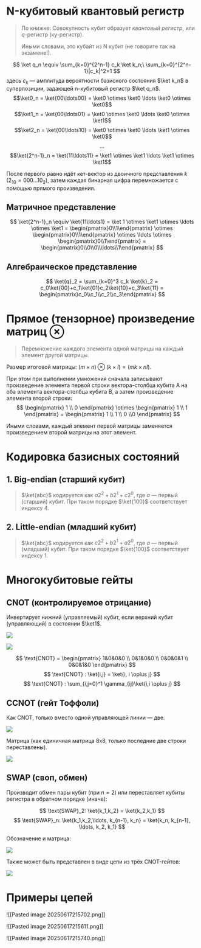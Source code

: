 # N-кубитовый квантовый регистр

> По книжке:
> Совокупность кубит образует *квантовый регистр*, или *q*-регистр (ку-регистр).
> 
> Иными словами, это кубайт из N кубит (не говорите так на экзамене!).

$$ \ket q_n \equiv \sum_{k=0}^{2^n-1} c_k \ket k_n;\ \sum_{k=0}^{2^n-1}|c_k|^2=1 $$
здесь $c_k$ — амплитуда вероятности базисного состояния $\ket k_n$ в суперпозиции, задающей n-кубитовый регистр $\ket q_n$.
$$\ket0_n = \ket{00\ldots00} = \ket0 \otimes \ket0 \ldots \ket0 \otimes \ket0$$
$$\ket1_n = \ket{00\ldots01} = \ket0 \otimes \ket0 \ldots \ket0 \otimes \ket1$$
$$\ket2_n = \ket{00\ldots10} = \ket0 \otimes \ket0 \ldots \ket1 \otimes \ket0$$
$$ \ldots $$
$$\ket{2^n-1}_n = \ket{11\ldots11} = \ket1 \otimes \ket1 \ldots \ket1 \otimes \ket1$$

После первого равно идёт кет-вектор из двоичного представления $k$ ($2_{10} = 000\ldots10_2$), затем каждая бинарная цифра перемножается с помощью прямого произведения.

## Матричное представление

$$ \ket{2^n-1}_n \equiv \ket{11\ldots1} = \ket 1 \otimes \ket1 \otimes \ldots \otimes \ket1 = \begin{pmatrix}0\\1\end{pmatrix} \otimes \begin{pmatrix}0\\1\end{pmatrix} \otimes \ldots \otimes \begin{pmatrix}0\\1\end{pmatrix} = \begin{pmatrix}0\\0\\0\\\ldots\\1\end{pmatrix} $$

## Алгебраическое представление

$$ \ket{q}_2 = \sum_{k=0}^3 c_k \ket{k}_2 = c_0\ket{00}+c_1\ket{01}c_2\ket{10}+c_3\ket{11} = \begin{pmatrix}c_0\\c_1\\c_2\\c_3\end{pmatrix} $$

# Прямое (тензорное) произведение матриц $\otimes$

> Перемножение каждого элемента одной матрицы на каждый элемент другой матрицы.

Размер итоговой матрицы: $(m \times n) \otimes (k \times l) = (mk \times nl)$.

При этом при выполнении умножения сначала записывают произведение элемента первой строки вектора-столбца кубита А на оба элемента вектора-столбца кубита В, а затем
произведение элемента второй строки:
$$ \begin{pmatrix} 1 \\ 0 \end{pmatrix} \otimes \begin{pmatrix} 1 \\ 1 \end{pmatrix} = \begin{pmatrix} 1 \\ 1 \\ 0 \\0 \end{pmatrix} $$

Иными словами, каждый элемент первой матрицы заменяется произведением второй матрицы на этот элемент.

# Кодировка базисных состояний

## 1. Big-endian (старший кубит)
> $\ket{abc}$ кодируется как $a2^2+b2^1+c2^0$, где $a$ — первый (старший) кубит. При таком порядке $\ket{100}$ соответствует индексу $4$.

## 2. Little-endian (младший кубит)
>  $\ket{abc}$ кодируется как $c2^2+b2^1+a2^0$, где $a$ — первый (младший) кубит. При таком порядке $\ket{100}$ соответствует индексу $1$.

# Многокубитовые гейты

## CNOT (контролируемое отрицание)

Инвертирует нижний (управляемый) кубит, если верхний кубит (управляющий) в состоянии $\ket1$.

![](https://i.ytimg.com/vi/poeJctK03zc/maxresdefault.jpg)

![](https://www.researchgate.net/publication/378169484/figure/fig2/AS:11431281223652448@1707830204979/Circuit-and-truth-table-of-CNOT-gate.png)

$$ \text{CNOT} = \begin{pmatrix} 1&0&0&0 \\ 0&1&0&0 \\ 0&0&0&1 \\ 0&0&1&0 \end{pmatrix} $$
$$ \text{CNOT} : \ket{i,j} = \ket{i, i \oplus j} $$
$$ \text{CNOT} : \sum_{i,j=0}^1 \gamma_{ij}\ket{i,i \oplus j} $$

## CCNOT (гейт Тоффоли)

Как CNOT, только вместо одной управляющей линии — две.


![](https://prefetch.eu/know/concept/toffoli-gate/not.png?v=1)

Матрица (как единичная матрица 8x8, только последние две строки переставлены).

![](https://encrypted-tbn0.gstatic.com/images?q=tbn:ANd9GcQTs_RZ7pNX1lERZlWN7qvJVCauX-uKtmwmRQ&s)

## SWAP (своп, обмен)

Производит обмен пары кубит (при $n=2$) или переставляет кубиты регистра в обратном порядке (иначе):

$$ \text{SWAP}_2: \ket{k_1,k_2} = \ket{k_2,k_1} $$
$$ \text{SWAP}_n: \ket{k_1,k_2,\ldots, k_{n-1}, k_n} = \ket{k_n, k_{n-1}, \ldots, k_2, k_1} $$

Обозначение и матрица:

![](https://www.sharetechnote.com/html/QC/image/Qc_Gate_Swap_01.png)

Также может быть представлен в виде цепи из трёх CNOT-гейтов:

![](https://www2.seas.gwu.edu/~simhaweb/quantum/modules/module6/figures/swap4.png)

# Примеры цепей

![[Pasted image 20250617215702.png]]

![[Pasted image 20250617215611.png]]

![[Pasted image 20250617215740.png]]
